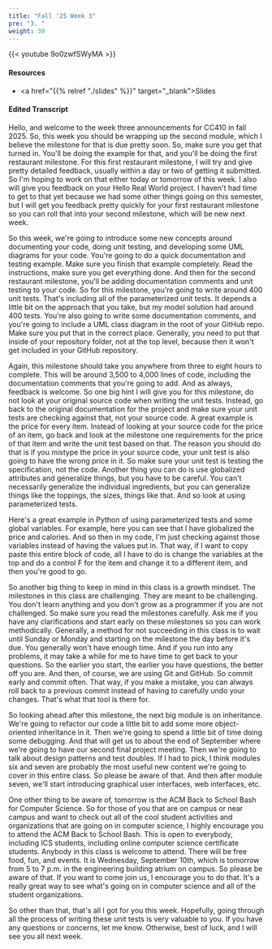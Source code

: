 ```yaml
---
title: "Fall '25 Week 3"
pre: "3. "
weight: 30
---
```


{{< youtube 9o0zwfSWyMA >}}

#### Resources

* <a href="{{% relref "./slides" %}}" target="_blank">Slides</a>

#### Edited Transcript

Hello, and welcome to the week three announcements for CC410 in fall 2025. So, this week you should be wrapping up the second module, which I believe the milestone for that is due pretty soon. So, make sure you get that turned in. You'll be doing the example for that, and you'll be doing the first restaurant milestone. For this first restaurant milestone, I will try and give pretty detailed feedback, usually within a day or two of getting it submitted. So I'm hoping to work on that either today or tomorrow of this week. I also will give you feedback on your Hello Real World project. I haven't had time to get to that yet because we had some other things going on this semester, but I will get you feedback pretty quickly for your first restaurant milestone so you can roll that into your second milestone, which will be new next week. 

So this week, we're going to introduce some new concepts around documenting your code, doing unit testing, and developing some UML diagrams for your code. You're going to do a quick documentation and testing example. Make sure you finish that example completely. Read the instructions, make sure you get everything done. And then for the second restaurant milestone, you'll be adding documentation comments and unit testing to your code. So for this milestone, you're going to write around 400 unit tests. That's including all of the parameterized unit tests. It depends a little bit on the approach that you take, but my model solution had around 400 tests. You're also going to write some documentation comments, and you're going to include a UML class diagram in the root of your GitHub repo. Make sure you put that in the correct place. Generally, you need to put that inside of your repository folder, not at the top level, because then it won't get included in your GitHub repository. 

Again, this milestone should take you anywhere from three to eight hours to complete. This will be around 3,500 to 4,000 lines of code, including the documentation comments that you're going to add. And as always, feedback is welcome. So one big hint I will give you for this milestone, do not look at your original source code when writing the unit tests. Instead, go back to the original documentation for the project and make sure your unit tests are checking against that, not your source code. A great example is the price for every item. Instead of looking at your source code for the price of an item, go back and look at the milestone one requirements for the price of that item and write the unit test based on that. The reason you should do that is if you mistype the price in your source code, your unit test is also going to have the wrong price in it. So make sure your unit test is testing the specification, not the code. Another thing you can do is use globalized attributes and generalize things, but you have to be careful. You can't necessarily generalize the individual ingredients, but you can generalize things like the toppings, the sizes, things like that. And so look at using parameterized tests. 

Here's a great example in Python of using parameterized tests and some global variables. For example, here you can see that I have globalized the price and calories. And so then in my code, I'm just checking against those variables instead of having the values put in. That way, if I want to copy paste this entire block of code, all I have to do is change the variables at the top and do a control F for the item and change it to a different item, and then you're good to go. 

So another big thing to keep in mind in this class is a growth mindset. The milestones in this class are challenging. They are meant to be challenging. You don't learn anything and you don't grow as a programmer if you are not challenged. So make sure you read the milestones carefully. Ask me if you have any clarifications and start early on these milestones so you can work methodically. Generally, a method for not succeeding in this class is to wait until Sunday or Monday and starting on the milestone the day before it's due. You generally won't have enough time. And if you run into any problems, it may take a while for me to have time to get back to your questions. So the earlier you start, the earlier you have questions, the better off you are. And then, of course, we are using Git and GitHub. So commit early and commit often. That way, if you make a mistake, you can always roll back to a previous commit instead of having to carefully undo your changes. That's what that tool is there for. 

So looking ahead after this milestone, the next big module is on inheritance. We're going to refactor our code a little bit to add some more object-oriented inheritance in it. Then we're going to spend a little bit of time doing some debugging. And that will get us to about the end of September where we're going to have our second final project meeting. Then we're going to talk about design patterns and test doubles. If I had to pick, I think modules six and seven are probably the most useful new content we're going to cover in this entire class. So please be aware of that. And then after module seven, we'll start introducing graphical user interfaces, web interfaces, etc. 

One other thing to be aware of, tomorrow is the ACM Back to School Bash for Computer Science. So for those of you that are on campus or near campus and want to check out all of the cool student activities and organizations that are going on in computer science, I highly encourage you to attend the ACM Back to School Bash. This is open to everybody, including ICS students, including online computer science certificate students. Anybody in this class is welcome to attend. There will be free food, fun, and events. It is Wednesday, September 10th, which is tomorrow from 5 to 7 p.m. in the engineering building atrium on campus. So please be aware of that. If you want to come join us, I encourage you to do that. It's a really great way to see what's going on in computer science and all of the student organizations. 

So other than that, that's all I got for you this week. Hopefully, going through all the process of writing these unit tests is very valuable to you. If you have any questions or concerns, let me know. Otherwise, best of luck, and I will see you all next week. 
